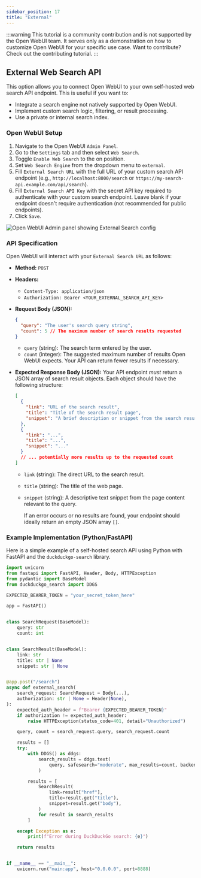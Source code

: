```yaml
---
sidebar_position: 17
title: "External"
---
```


:::warning
This tutorial is a community contribution and is not supported by the Open WebUI team. It serves only as a demonstration on how to customize Open WebUI for your specific use case. Want to contribute? Check out the contributing tutorial.
:::

## External Web Search API

This option allows you to connect Open WebUI to your own self-hosted web search API endpoint. This is useful if you want to:

- Integrate a search engine not natively supported by Open WebUI.
- Implement custom search logic, filtering, or result processing.
- Use a private or internal search index.

### Open WebUI Setup

1. Navigate to the Open WebUI `Admin Panel`.
2. Go to the `Settings` tab and then select `Web Search`.
3. Toggle `Enable Web Search` to the on position.
4. Set `Web Search Engine` from the dropdown menu to `external`.
5. Fill `External Search URL` with the full URL of your custom search API endpoint (e.g., `http://localhost:8000/search` or `https://my-search-api.example.com/api/search`).
6. Fill `External Search API Key` with the secret API key required to authenticate with your custom search endpoint. Leave blank if your endpoint doesn't require authentication (not recommended for public endpoints).
7. Click `Save`.

![Open WebUI Admin panel showing External Search config](/images/tutorial_external_search.png)

### API Specification

Open WebUI will interact with your `External Search URL` as follows:

- **Method:** `POST`
- **Headers:**
  - `Content-Type: application/json`
  - `Authorization: Bearer <YOUR_EXTERNAL_SEARCH_API_KEY>`
- **Request Body (JSON):**

    ```json
    {
      "query": "The user's search query string",
      "count": 5 // The maximum number of search results requested
    }
    ```

  - `query` (string): The search term entered by the user.
  - `count` (integer): The suggested maximum number of results Open WebUI expects. Your API can return fewer results if necessary.

- **Expected Response Body (JSON):**
    Your API endpoint *must* return a JSON array of search result objects. Each object should have the following structure:

    ```json
    [
      {
        "link": "URL of the search result",
        "title": "Title of the search result page",
        "snippet": "A brief description or snippet from the search result page"
      },
      {
        "link": "...",
        "title": "...",
        "snippet": "..."
      }
      // ... potentially more results up to the requested count
    ]
    ```

  - `link` (string): The direct URL to the search result.
  - `title` (string): The title of the web page.
  - `snippet` (string): A descriptive text snippet from the page content relevant to the query.

    If an error occurs or no results are found, your endpoint should ideally return an empty JSON array `[]`.

### Example Implementation (Python/FastAPI)

Here is a simple example of a self-hosted search API using Python with FastAPI and the `duckduckgo-search` library.

```python
import uvicorn
from fastapi import FastAPI, Header, Body, HTTPException
from pydantic import BaseModel
from duckduckgo_search import DDGS

EXPECTED_BEARER_TOKEN = "your_secret_token_here"

app = FastAPI()


class SearchRequest(BaseModel):
    query: str
    count: int


class SearchResult(BaseModel):
    link: str
    title: str | None
    snippet: str | None


@app.post("/search")
async def external_search(
    search_request: SearchRequest = Body(...),
    authorization: str | None = Header(None),
):
    expected_auth_header = f"Bearer {EXPECTED_BEARER_TOKEN}"
    if authorization != expected_auth_header:
        raise HTTPException(status_code=401, detail="Unauthorized")

    query, count = search_request.query, search_request.count

    results = []
    try:
        with DDGS() as ddgs:
            search_results = ddgs.text(
                query, safesearch="moderate", max_results=count, backend="lite"
            )

        results = [
            SearchResult(
                link=result["href"],
                title=result.get("title"),
                snippet=result.get("body"),
            )
            for result in search_results
        ]

    except Exception as e:
        print(f"Error during DuckDuckGo search: {e}")

    return results


if __name__ == "__main__":
    uvicorn.run("main:app", host="0.0.0.0", port=8888)
```
